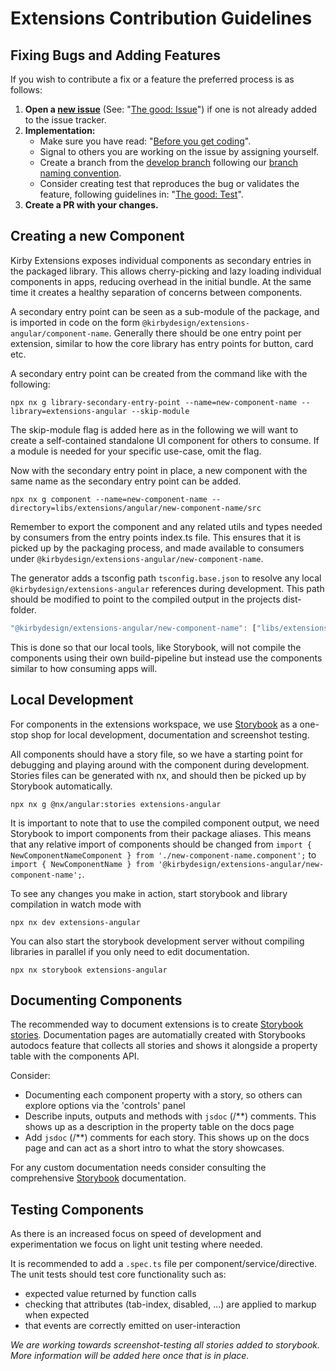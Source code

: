 # Extensions Contribution Guidelines

## Fixing Bugs and Adding Features

If you wish to contribute a fix or a feature the preferred process is as follows:

1. **Open a [new issue](https://github.com/kirbydesign/designsystem/issues/new/choose)** (See: "[The good: Issue](https://github.com/kirbydesign/designsystem/wiki/The-Good%3A-Issue)") if one is not already added to the issue tracker.
2. **Implementation:**
   - Make sure you have read: "[Before you get coding](https://github.com/kirbydesign/designsystem/blob/develop/.github/CONTRIBUTING.md#before-you-get-coding)".
   - Signal to others you are working on the issue by assigning yourself.
   - Create a branch from the [develop branch](https://github.com/kirbydesign/designsystem/tree/develop) following our [branch naming convention](https://github.com/kirbydesign/designsystem/wiki/The-Good%3A-Branch).
   - Consider creating test that reproduces the bug or validates the feature, following guidelines in: "[The good: Test](https://github.com/kirbydesign/designsystem/wiki/The-Good%3A-Test)".
3. **Create a PR with your changes.**

## Creating a new Component

Kirby Extensions exposes individual components as secondary entries in the packaged library. This allows cherry-picking and lazy loading individual components in apps, reducing overhead in the initial bundle. At the same time it creates a healthy separation of concerns between components.

A secondary entry point can be seen as a sub-module of the package, and is imported in code on the form `@kirbydesign/extensions-angular/component-name`. Generally there should be one entry point per extension, similar to how the core library has entry points for button, card etc.

A secondary entry point can be created from the command like with the following:

```shell
npx nx g library-secondary-entry-point --name=new-component-name --library=extensions-angular --skip-module
```

The skip-module flag is added here as in the following we will want to create a self-contained standalone UI component for others to consume. If a module is needed for your specific use-case, omit the flag.

Now with the secondary entry point in place, a new component with the same name as the secondary entry point can be added.

```shell
npx nx g component --name=new-component-name --directory=libs/extensions/angular/new-component-name/src
```

Remember to export the component and any related utils and types needed by consumers from the entry points index.ts file. This ensures that it is picked up by the packaging process, and made available to consumers under `@kirbydesign/extensions-angular/new-component-name`.

The generator adds a tsconfig path `tsconfig.base.json` to resolve any local `@kirbydesign/extensions-angular` references during development. This path should be modified to point to the compiled output in the projects dist-folder.

```ts
"@kirbydesign/extensions-angular/new-component-name": ["libs/extensions/angular/dist/new-component-name"]
```

This is done so that our local tools, like Storybook, will not compile the components using their own build-pipeline but instead use the components similar to how consuming apps will.

## Local Development

For components in the extensions workspace, we use [Storybook](https://Storybook.js.org/docs/get-started) as a one-stop shop for local development, documentation and screenshot testing.

All components should have a story file, so we have a starting point for debugging and playing around with the component during development.
Stories files can be generated with nx, and should then be picked up by Storybook automatically.

```shell
npx nx g @nx/angular:stories extensions-angular
```

It is important to note that to use the compiled component output, we need Storybook to import components from their package aliases. This means that any relative import of components should be changed from `import { NewComponentNameComponent } from './new-component-name.component';` to `import { NewComponentName } from '@kirbydesign/extensions-angular/new-component-name';`.

To see any changes you make in action, start storybook and library compilation in watch mode with

```shell
npx nx dev extensions-angular
```

You can also start the storybook development server without compiling libraries in parallel if you only need to edit documentation.

```shell
npx nx storybook extensions-angular
```

## Documenting Components

The recommended way to document extensions is to create [Storybook stories](https://Storybook.js.org/docs/get-started/whats-a-story). Documentation pages are automatially created with Storybooks autodocs feature that collects all stories and shows it alongside a property table with the components API.

Consider:

- Documenting each component property with a story, so others can explore options via the 'controls' panel
- Describe inputs, outputs and methods with `jsdoc` (/\*\*) comments. This shows up as a description in the property table on the docs page
- Add `jsdoc` (/\*\*) comments for each story. This shows up on the docs page and can act as a short intro to what the story showcases.

For any custom documentation needs consider consulting the comprehensive [Storybook](https://Storybook.js.org/docs/get-started) documentation.

## Testing Components

As there is an increased focus on speed of development and experimentation we focus on light unit testing where needed.

It is recommended to add a `.spec.ts` file per component/service/directive. The unit tests should test core functionality such as:

- expected value returned by function calls
- checking that attributes (tab-index, disabled, ...) are applied to markup when expected
- that events are correctly emitted on user-interaction

_We are working towards screenshot-testing all stories added to storybook. More information will be added here once that is in place._

